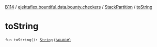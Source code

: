 [B114](../../index.md) / [ejektaflex.bountiful.data.bounty.checkers](../index.md) / [StackPartition](index.md) / [toString](./to-string.md)

# toString

`fun toString(): `[`String`](https://kotlinlang.org/api/latest/jvm/stdlib/kotlin/-string/index.html) [(source)](https://github.com/ejektaflex/Bountiful/tree/develop/src/main/kotlin/ejektaflex/bountiful/data/bounty/checkers/StackPartition.kt#L25)